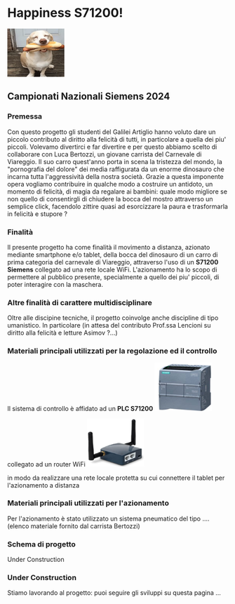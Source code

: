 # Happiness S71200!
<img src="image/happy1.gif" width="130" height="110">

## Campionati Nazionali Siemens 2024

### Premessa
Con questo progetto gli studenti del Galilei Artiglio hanno voluto dare un piccolo contributo al diritto alla felicità di tutti, in particolare a quella dei piu' piccoli.
Volevamo divertirci e far divertire e per questo abbiamo scelto di collaborare con Luca Bertozzi, un giovane carrista del Carnevale di Viareggio. Il suo carro quest'anno porta in scena la tristezza del mondo, la "pornografia del dolore" dei media raffigurata da un enorme dinosauro che incarna tutta l'aggressività della nostra società. Grazie a questa imponente opera vogliamo contribuire in qualche modo a costruire un antidoto, un momento di felicità, di magia da regalare ai bambini: quale modo migliore se non quello di consentirgli di chiudere la bocca del mostro attraverso un semplice click, facendolo zittire quasi ad esorcizzare la paura e trasformarla in felicità e stupore ?

### Finalità
Il presente progetto ha come finalità il movimento a distanza, azionato mediante smartphone e/o tablet, della bocca del dinosauro di un carro di prima categoria del carnevale di Viareggio, attraverso l'uso di un **S71200 Siemens** collegato ad una rete locale WiFi. 
L'azionamento ha lo scopo di permettere al pubblico presente, specialmente a quello dei piu' piccoli, di poter interagire con la maschera.

### Altre finalità di carattere multidisciplinare
Oltre alle discipine tecniche, il progetto coinvolge anche discipline di tipo umanistico. In particolare (in attesa del contributo Prof.ssa Lencioni su diritto alla felicità e letture Asimov ?...)

### Materiali principali utilizzati per la regolazione ed il controllo
Il sistema di controllo è affidato ad un **PLC S71200**   <img src="image/S71200.png" width="130" height="110">

collegato ad un router WiFi  <img src="image/router.png" width="130" height="110">

in modo da realizzare una rete locale protetta su cui connettere il tablet per l'azionamento a distanza

### Materiali principali utilizzati per l'azionamento
Per l'azionamento è stato utilizzato un sistema pneumatico del tipo .... (elenco materiale fornito dal carrista Bertozzi) 

### Schema di progetto
Under Construction



### Under Construction
Stiamo lavorando al progetto: puoi seguire gli sviluppi su questa pagina ...







